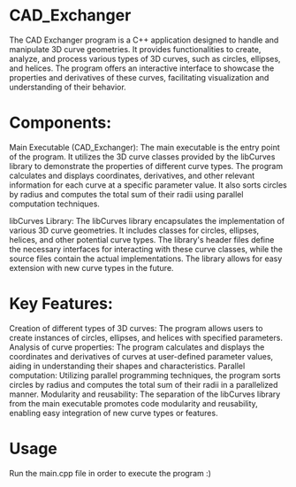 # CAD_Exchanger
The CAD Exchanger program is a C++ application designed to handle and manipulate 3D curve geometries. It provides functionalities to create, analyze, and process various types of 3D curves, such as circles, ellipses, and helices. The program offers an interactive interface to showcase the properties and derivatives of these curves, facilitating visualization and understanding of their behavior.

# Components:

Main Executable (CAD_Exchanger):
The main executable is the entry point of the program. It utilizes the 3D curve classes provided by the libCurves library to demonstrate the properties of different curve types. The program calculates and displays coordinates, derivatives, and other relevant information for each curve at a specific parameter value. It also sorts circles by radius and computes the total sum of their radii using parallel computation techniques.

libCurves Library:
The libCurves library encapsulates the implementation of various 3D curve geometries. It includes classes for circles, ellipses, helices, and other potential curve types. The library's header files define the necessary interfaces for interacting with these curve classes, while the source files contain the actual implementations. The library allows for easy extension with new curve types in the future.

# Key Features:

Creation of different types of 3D curves: The program allows users to create instances of circles, ellipses, and helices with specified parameters.
Analysis of curve properties: The program calculates and displays the coordinates and derivatives of curves at user-defined parameter values, aiding in understanding their shapes and characteristics.
Parallel computation: Utilizing parallel programming techniques, the program sorts circles by radius and computes the total sum of their radii in a parallelized manner.
Modularity and reusability: The separation of the libCurves library from the main executable promotes code modularity and reusability, enabling easy integration of new curve types or features.

# Usage

Run the main.cpp file in order to execute the program :)
